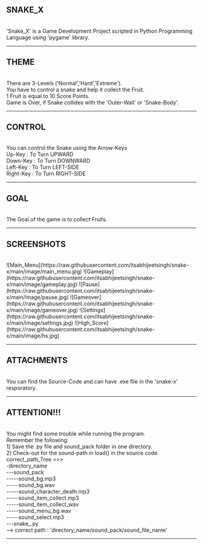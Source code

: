 <h2>SNAKE_X</h2>
<br>
'Snake_X' is a Game Development Project scripted in Python Programming Language using 'pygame' library.
<hr>
<h2>THEME</h2>
<br>
There are 3-Levels ('Normal','Hard','Extreme').
<br>
You have to control a snake and help it collect the Fruit.
<br>
1 Fruit is equal to 10 Score Points.
<br>
Game is Over, if Snake collides with the 'Outer-Wall' or 'Snake-Body'.
<hr>
<h2>CONTROL</h2>
<br>
You can control the Snake using the Arrow-Keys
<br>
Up-Key    : To Turn UPWARD
<br>
Down-Key  : To Turn DOWNWARD
<br>
Left-Key  : To Turn LEFT-SIDE
<br>
Right-Key : To Turn RIGHT-SIDE
<hr>
<h2>GOAL</h2>
<br>
The Goal of the game is to collect Fruits.
<hr>
<h2>SCREENSHOTS</h2>
<br>
![Main_Menu](https://raw.githubusercontent.com/itsabhijeetsingh/snake-x/main/image/main_menu.jpg)
![Gameplay](https://raw.githubusercontent.com/itsabhijeetsingh/snake-x/main/image/gameplay.jpg)
![Pause](https://raw.githubusercontent.com/itsabhijeetsingh/snake-x/main/image/pause.jpg)
![Gameover](https://raw.githubusercontent.com/itsabhijeetsingh/snake-x/main/image/gameover.jpg)
![Settings](https://raw.githubusercontent.com/itsabhijeetsingh/snake-x/main/image/settings.jpg)
![High_Score](https://raw.githubusercontent.com/itsabhijeetsingh/snake-x/main/image/hs.jpg)
<hr>
<h2>ATTACHMENTS</h2>
<br>
You can find the Source-Code and can have .exe file in the 'snake-x' resporatory.
<hr>
<h2>ATTENTION!!!</h2>
<br>
You might find some trouble while running the program. 
<br>
Remember the following:
<br>
1] Save the .py file and sound_pack folder in one directory.
<br>
2] Check-out for the sound-path in load() in the source code.
<br>
correct_path_Tree >>><br>
-directory_name<br>
---sound_pack<br>
-----sound_bg.mp3<br>
-----sound_bg.wav<br>
-----sound_character_death.mp3<br>
-----sound_item_collect.mp3<br>
-----sound_item_collect_wav<br>
-----sound_menu_bg.wav<br>
-----sound_select.mp3<br>
---snake_.py<br>
--> correct path : 'directory_name/sound_pack/sound_file_name'
<hr>
